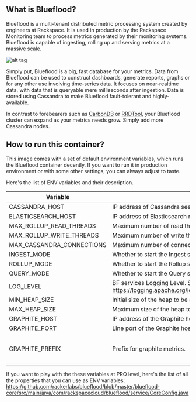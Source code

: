 ## What is Blueflood?

Blueflood is a multi-tenant distributed metric processing system created by engineers at Rackspace. It is used in production by the Rackspace Monitoring team to process metrics generated by their monitoring systems. Blueflood is capable of ingesting, rolling up and serving metrics at a massive scale.

![alt tag](https://raw.githubusercontent.com/rackerlabs/blueflood/gh-pages/images/bf-bg.png)

Simply put, Blueflood is a big, fast database for your metrics. Data from Blueflood can be used to construct dashboards, generate reports, graphs or for any other use involving time-series data. It focuses on near-realtime data, with data that is queryable mere milliseconds after ingestion. Data is stored using Cassandra to make Blueflood fault-tolerant and highly-available.  

In contrast to forebearers such as [CarbonDB](http://carbondb.org/) or [RRDTool](http://oss.oetiker.ch/rrdtool/), your Blueflood cluster can expand as your metrics needs grow. Simply add more Cassandra nodes.

## How to run this container?

This image comes with a set of default environment variables, which runs the Blueflood container decently. If you want to run it in production environment or with some other settings, you can always adjust to taste.

Here's the list of ENV variables and their description.

| Variable | Description | default |
| ----- | ------- | --------- |
| CASSANDRA_HOST | IP address of Cassandra seed. (Required) | null |
| ELASTICSEARCH_HOST | IP address of Elasticsearch node. (Required) | null |
| MAX_ROLLUP_READ_THREADS | Maximum number of read threads participating in rolling up the metrics | 20 |
| MAX_ROLLUP_WRITE_THREADS | Maximum number of write threads participating in rolling up the metrics | 5 |
| MAX_CASSANDRA_CONNECTIONS | Maximum number of connections with each Cassandra node | 70 |
| INGEST_MODE | Whether to start the Ingest service | true |
| ROLLUP_MODE | Whether to start the Rollup service | true |
| QUERY_MODE | Whether to start the Query service | true |
| LOG_LEVEL | BF services Logging Level. See here for detailed description: https://logging.apache.org/log4j/1.2/apidocs/org/apache/log4j/Level.html | INFO |
| MIN_HEAP_SIZE | Initial size of the heap to be allocated to BF process. | 1G |
| MAX_HEAP_SIZE | Maximum size of the heap to be allocated to BF process. | 1G |
| GRAPHITE_HOST | IP address of the Graphite host to monitor your container | " " |
| GRAPHITE_PORT | Line port of the Graphite host to monitor your container | 2003 |
| GRAPHITE_PREFIX | Prefix for graphite metrics. | Host name of the container. |

If you want to play with the these variables at PRO level, here's the list of all the properties that you can use as ENV variables: https://github.com/rackerlabs/blueflood/blob/master/blueflood-core/src/main/java/com/rackspacecloud/blueflood/service/CoreConfig.java
